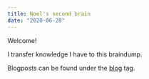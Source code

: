 ```yaml
---
title: Noel's second brain
date: "2020-06-28"
---
```


Welcome! 

I transfer knowledge I have to this braindump.

Blogposts can be found under the [blog](https://kwannoel.xyz/search.html?tag=blog) tag.
